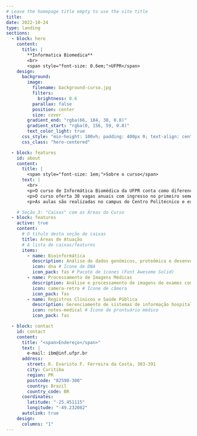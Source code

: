 ```yaml
---
# Leave the homepage title empty to use the site title
title:
date: 2022-10-24
type: landing
sections:
  - block: hero
    content:
      title: |
        **Informatica Biomedica**
        <br>
        <span style="font-size: 0.6em;">UFPR</span>
    design:
      background:
        image:
          filename: background-curso.jpg
          filters:
            brightness: 0.6
          parallax: false
          position: center
          size: cover
        gradient_end: "rgba(66, 184, 38, 0.8)"
        gradient_start: "rgba(0, 156, 59, 0.8)"
        text_color_light: true
      css_style: "min-height: 100vh; padding: 400px 0; text-align: center !important;"
      css_class: "hero-centered"

  - block: features
    id: about
    content:
      title: |
        <span style="font-size: 1em;">Sobre o curso</span>
      text: |
        <br>
        <p>O curso de Informática Biomédica da UFPR conta como diferencial uma formação predominante na área de Computação. A dinâmica de formação do aluno contempla o conhecimento conceitual em Ciências Exatas, Biológicas e Saúde ao longo dos 4 anos do curso.</p>
        <p>O curso oferta 30 vagas anuais com ingresso no primeiro semestre e teve início em 2011.</p>
        <p>As aulas são realizadas no campus do Centro Politécnico e exigem dedicação em tempo integral, com aulas entre 13h30 e 19h30, sendo que eventualmente alguma disciplina pode ocorrer em outro horário.</p>

    # Seção 3: "Caixas" com as Áreas do Curso
  - block: features
    active: true
    content:
      # O título desta seção de caixas
      title: Áreas de Atuação
      # A lista de caixas/features
      items:
        - name: Bioinformática
          description: Análise de dados genômicos, proteômica e desenvolvimento de algoritmos para biologia molecular.
          icon: dna # Ícone de DNA
          icon_pack: fas # Pacote de ícones (Font Awesome Solid)
        - name: Processamento de Imagens Médicas
          description: Análise e processamento de imagens de exames como ressonância magnética, tomografia e raios-X.
          icon: camera-retro # Ícone de câmera
          icon_pack: fas
        - name: Registros Clínicos e Saúde Pública
          description: Gerenciamento de sistemas de informação hospitalar, prontuários eletrônicos e análise de dados de saúde.
          icon: notes-medical # Ícone de prontuário médico
          icon_pack: fas

  - block: contact
    id: contact
    content:
      title: "<span>Endereço</span>"
      text: |
        e-mail: ibm@inf.ufpr.br
      address:
        street: R. Evaristo F. Ferreira da Costa, 383-391
        city: Curitiba
        region: PR
        postcode: "82590-300"
        country: Brazil
        country_code: BR
      coordinates:
        latitude: "-25.451115"
        longitude: "-49.232082"
      autolink: true
    design:
      columns: "1"
---
```

